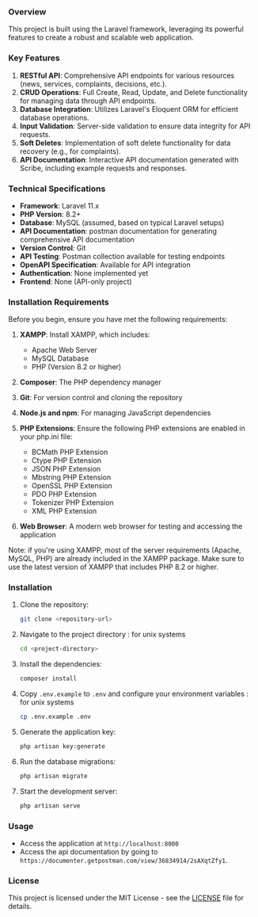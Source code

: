 
### Overview
This project is built using the Laravel framework, leveraging its powerful features to create a robust and scalable web application.

### Key Features
1. **RESTful API**: Comprehensive API endpoints for various resources (news, services, complaints, decisions, etc.).
2. **CRUD Operations**: Full Create, Read, Update, and Delete functionality for managing data through API endpoints.
3. **Database Integration**: Utilizes Laravel's Eloquent ORM for efficient database operations.
4. **Input Validation**: Server-side validation to ensure data integrity for API requests.
5. **Soft Deletes**: Implementation of soft delete functionality for data recovery (e.g., for complaints).
6. **API Documentation**: Interactive API documentation generated with Scribe, including example requests and responses.

### Technical Specifications
- **Framework**: Laravel 11.x
- **PHP Version**: 8.2+
- **Database**: MySQL (assumed, based on typical Laravel setups)
- **API Documentation**: postman documentation for generating comprehensive API documentation
- **Version Control**: Git
- **API Testing**: Postman collection available for testing endpoints
- **OpenAPI Specification**: Available for API integration
- **Authentication**: None implemented yet
- **Frontend**: None (API-only project)

### Installation Requirements

Before you begin, ensure you have met the following requirements:

1. **XAMPP**: Install XAMPP, which includes:
   - Apache Web Server
   - MySQL Database
   - PHP (Version 8.2 or higher)

2. **Composer**: The PHP dependency manager

3. **Git**: For version control and cloning the repository

4. **Node.js and npm**: For managing JavaScript dependencies

5. **PHP Extensions**: Ensure the following PHP extensions are enabled in your php.ini file:
   - BCMath PHP Extension
   - Ctype PHP Extension
   - JSON PHP Extension
   - Mbstring PHP Extension
   - OpenSSL PHP Extension
   - PDO PHP Extension
   - Tokenizer PHP Extension
   - XML PHP Extension

6. **Web Browser**: A modern web browser for testing and accessing the application


Note: if you're using XAMPP, most of the server requirements (Apache, MySQL, PHP) are already included in the XAMPP package. Make sure to use the latest version of XAMPP that includes PHP 8.2 or higher.

### Installation
1. Clone the repository:
   ```sh
   git clone <repository-url>
   ```
2. Navigate to the project directory : for unix systems
   ```sh
   cd <project-directory>
   ```
3. Install the dependencies:
   ```sh
   composer install
   ```
4. Copy `.env.example` to `.env` and configure your environment variables : for unix systems
   ```sh
   cp .env.example .env
   ```
5. Generate the application key:
   ```sh
   php artisan key:generate
   ```
6. Run the database migrations:
   ```sh
   php artisan migrate
   ```
7. Start the development server:
   ```sh
   php artisan serve
   ```

### Usage
- Access the application at `http://localhost:8000`
- Access the api documentation by going to `https://documenter.getpostman.com/view/36834914/2sAXqtZfy1`.



### License
This project is licensed under the MIT License - see the [LICENSE](LICENSE) file for details.

